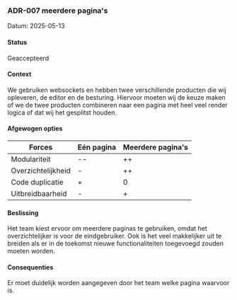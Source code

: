 ### ADR-007 meerdere pagina's

Datum: 2025-05-13


#### Status

Geaccepteerd

#### Context
We gebruiken websockets en hebben twee verschillende producten die wij opleveren, de editor en de besturing. 
Hiervoor moeten wij de keuze maken of we de twee producten combineren naar een pagina met heel veel render logica 
of dat wij het gesplitst houden.

#### Afgewogen opties

| Forces             | Eén pagina | Meerdere pagina's |
|--------------------|------------|-------------------|
| Modulariteit       | --         | ++                |
| Overzichtelijkheid | -          | ++                |
| Code duplicatie    | +          | 0                 |
| Uitbreidbaarheid   | -          | +                 |

#### Beslissing
Het team kiest ervoor om meerdere paginas te gebruiken, omdat het overzichtelijker is voor de eindgebruiker. Ook 
is het veel makkelijker uit te breiden als er in de toekomst nieuwe functionaliteiten toegevoegd zouden moeten worden.

#### Consequenties

Er moet duidelijk worden aangegeven door het team welke pagina waarvoor is.

